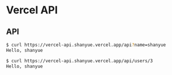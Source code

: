# Vercel API

## API

``` bash
$ curl https://vercel-api.shanyue.vercel.app/api?name=shanyue
Hello, shanyue

$ curl https://vercel-api.shanyue.vercel.app/api/users/3
Hello, shanyue
```
